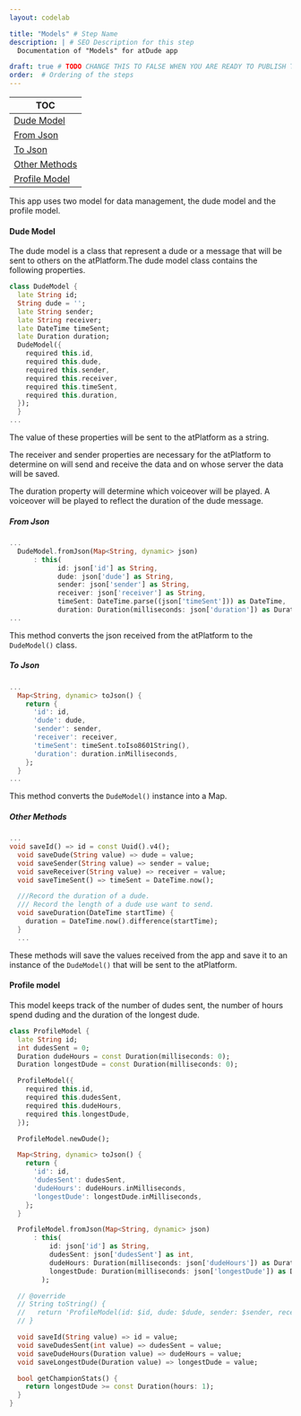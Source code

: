 ```yaml
---
layout: codelab

title: "Models" # Step Name
description: | # SEO Description for this step
  Documentation of "Models" for atDude app

draft: true # TODO CHANGE THIS TO FALSE WHEN YOU ARE READY TO PUBLISH THE PAGE
order:  # Ordering of the steps
---
```


| TOC                             |
| ------------------------------- |
| [Dude Model](#dude-model)       |
| [From Json](#from-json)         |
| [To Json](#to-json)             |
| [Other Methods](#other-methods) |
| [Profile Model](#profile-model) |

This app uses two model for data management, the dude model and the profile model.

#### Dude Model

The dude model is a class that represent a dude or a message that will be sent to others on the atPlatform.The dude model class contains the following properties.

```dart
class DudeModel {
  late String id;
  String dude = '';
  late String sender;
  late String receiver;
  late DateTime timeSent;
  late Duration duration;
  DudeModel({
    required this.id,
    required this.dude,
    required this.sender,
    required this.receiver,
    required this.timeSent,
    required this.duration,
  });
  }
...
```

The value of these properties will be sent to the atPlatform as a string.

The receiver and sender properties are necessary for the atPlatform to determine on will send and receive the data and on whose server the data will be saved.

The duration property will determine which voiceover will be played. A voiceover will be played to reflect the duration of the dude message.

##### From Json

```Dart
...
  DudeModel.fromJson(Map<String, dynamic> json)
      : this(
            id: json['id'] as String,
            dude: json['dude'] as String,
            sender: json['sender'] as String,
            receiver: json['receiver'] as String,
            timeSent: DateTime.parse((json['timeSent'])) as DateTime,
            duration: Duration(milliseconds: json['duration']) as Duration);
...
```

This method converts the json received from the atPlatform to the `DudeModel()` class.

##### To Json

```dart
...
  Map<String, dynamic> toJson() {
    return {
      'id': id,
      'dude': dude,
      'sender': sender,
      'receiver': receiver,
      'timeSent': timeSent.toIso8601String(),
      'duration': duration.inMilliseconds,
    };
  }
...
```

This method converts the `DudeModel()` instance into a Map.

##### Other Methods

```dart
...
void saveId() => id = const Uuid().v4();
  void saveDude(String value) => dude = value;
  void saveSender(String value) => sender = value;
  void saveReceiver(String value) => receiver = value;
  void saveTimeSent() => timeSent = DateTime.now();

  ///Record the duration of a dude.
  /// Record the length of a dude use want to send.
  void saveDuration(DateTime startTime) {
    duration = DateTime.now().difference(startTime);
  }
  ...
```

These methods will save the values received from the app and save it to an instance of the `DudeModel()` that will be sent to the atPlatform.

#### Profile model

This model keeps track of the number of dudes sent, the number of hours spend duding and the duration of the longest dude.

```Dart
class ProfileModel {
  late String id;
  int dudesSent = 0;
  Duration dudeHours = const Duration(milliseconds: 0);
  Duration longestDude = const Duration(milliseconds: 0);

  ProfileModel({
    required this.id,
    required this.dudesSent,
    required this.dudeHours,
    required this.longestDude,
  });

  ProfileModel.newDude();

  Map<String, dynamic> toJson() {
    return {
      'id': id,
      'dudesSent': dudesSent,
      'dudeHours': dudeHours.inMilliseconds,
      'longestDude': longestDude.inMilliseconds,
    };
  }

  ProfileModel.fromJson(Map<String, dynamic> json)
      : this(
          id: json['id'] as String,
          dudesSent: json['dudesSent'] as int,
          dudeHours: Duration(milliseconds: json['dudeHours']) as Duration,
          longestDude: Duration(milliseconds: json['longestDude']) as Duration,
        );

  // @override
  // String toString() {
  //   return 'ProfileModel(id: $id, dude: $dude, sender: $sender, receiver: $receiver, timeSent: $timeSent, duration: $duration)';
  // }

  void saveId(String value) => id = value;
  void saveDudesSent(int value) => dudesSent = value;
  void saveDudeHours(Duration value) => dudeHours = value;
  void saveLongestDude(Duration value) => longestDude = value;

  bool getChampionStats() {
    return longestDude >= const Duration(hours: 1);
  }
}
```
